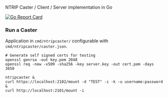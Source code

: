 NTRIP Caster / Client / Server implementation in Go

[![Go Report Card](https://goreportcard.com/badge/github.com/go-gnss/ntrip)](https://goreportcard.com/report/github.com/go-gnss/ntrip)

### Run a Caster 
Application in `cmd/ntripcaster/` configurable with `cmd/ntripcaster/caster.json`.

```
# Generate self signed certs for testing
openssl genrsa -out key.pem 2048
openssl req -new -x509 -sha256 -key server.key -out cert.pem -days 3650

ntripcaster &
curl https://localhost:2102/mount -d "TEST" -i -k -u username:password &
curl http://localhost:2101/mount -i
```
